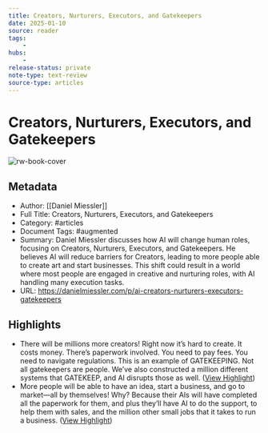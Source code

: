 ```yaml
---
title: Creators, Nurturers, Executors, and Gatekeepers
date: 2025-01-10
source: reader
tags:
    -
hubs:
    -
release-status: private
note-type: text-review
source-type: articles
---
```

# Creators, Nurturers, Executors, and Gatekeepers

![rw-book-cover](https://media.beehiiv.com/cdn-cgi/image/fit=scale-down,format=auto,onerror=redirect,quality=80/uploads/asset/file/0b7edf5b-8344-49cc-b1a8-15f76190402b/image.png)

## Metadata
- Author: [[Daniel Miessler]]
- Full Title: Creators, Nurturers, Executors, and Gatekeepers
- Category: #articles
- Document Tags: #augmented 
- Summary: Daniel Miessler discusses how AI will change human roles, focusing on Creators, Nurturers, Executors, and Gatekeepers. He believes AI will reduce barriers for Creators, leading to more people able to create art and start businesses. This shift could result in a world where most people are engaged in creative and nurturing roles, with AI handling many execution tasks.
- URL: https://danielmiessler.com/p/ai-creators-nurturers-executors-gatekeepers

## Highlights
- There will be millions more creators! Right now it’s hard to create. It costs money. There’s paperwork involved. You need to pay fees. You need to navigate regulations.
  This is an example of GATEKEEPING. Not all gatekeepers are people. We’ve also constructed a million different systems that GATEKEEP, and AI disrupts those as well. ([View Highlight](https://read.readwise.io/read/01j7heb25w5nfgv0b4d1h2rhb4))
- More people will be able to have an idea, start a business, and go to market—all by themselves! Why? Because their AIs will have completed all the paperwork for them, and plus they’ll have AI to do the support, to help them with sales, and the million other small jobs that it takes to run a business. ([View Highlight](https://read.readwise.io/read/01j7hebjkarw4cvrfwd5n5mk0d))


